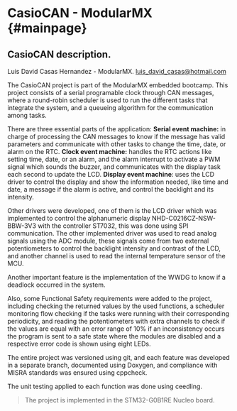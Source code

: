 CasioCAN - ModularMX {#mainpage}
============

CasioCAN description.
-------------

Luis David Casas Hernandez - ModularMX.
luis_david_casas@hotmail.com

The CasioCAN project is part of the ModularMX embedded bootcamp.
This project consists of a serial programable clock through CAN messages, where a round-robin scheduler is used to run the different tasks that integrate the system, and a queueing algorithm for the communication among tasks.

There are three essential parts of the application:
**Serial event machine:** in charge of processing the CAN messages to know if the message has valid parameters and communicate with other tasks to change the time, date, or alarm on the RTC.
**Clock event machine:** handles the RTC actions like setting time, date, or an alarm, and the alarm interrupt to activate a PWM signal which sounds the buzzer, and communicates with the display task each second to update the LCD.
**Display event machine**: uses the LCD driver to control the display and show the information needed, like time and date, a message if the alarm is active, and control the backlight and its intensity.

Other drivers were developed, one of them is the LCD driver which was implemented to control the alphanumeric display NHD-C0216CZ-NSW-BBW-3V3  with the controller ST7032, this was done using SPI communication. The other implemented driver was used to read analog signals using the ADC module, these signals come from two external potentiometers to control the backlight intensity and contrast of the LCD, and another channel is used to read the internal temperature sensor of the MCU.

Another important feature is the implementation of the WWDG to know if a deadlock occurred in the system.

Also, some Functional Safety requirements were added to the project, including checking the returned values by the used functions, a scheduler monitoring flow checking if the tasks were running with their corresponding periodicity, and reading the potentiometers with extra channels to check if the values are equal with an error range of 10% if an inconsistency occurs the program is sent to a safe state where the modules are disabled and a respective error code is shown using eight LEDs.

The entire project was versioned using git, and each feature was developed in a separate branch, documented using Doxygen, and compliance with MISRA standards was ensured using cppcheck.

The unit testing applied to each function was done using ceedling.


> The project is implemented in the STM32-G0B1RE Nucleo board.




